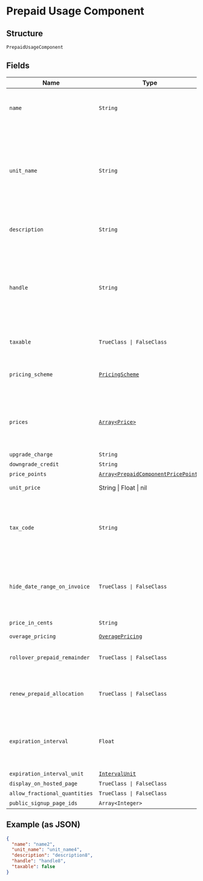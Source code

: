 
# Prepaid Usage Component

## Structure

`PrepaidUsageComponent`

## Fields

| Name | Type | Tags | Description |
|  --- | --- | --- | --- |
| `name` | `String` | Optional | A name for this component that is suitable for showing customers and displaying on billing statements, ie. "Minutes". |
| `unit_name` | `String` | Optional | The name of the unit of measurement for the component. It should be singular since it will be automatically pluralized when necessary. i.e. “message”, which may then be shown as “5 messages” on a subscription’s component line-item |
| `description` | `String` | Optional | A description for the component that will be displayed to the user on the hosted signup page. |
| `handle` | `String` | Optional | A unique identifier for your use that can be used to retrieve this component is subsequent requests.  Must start with a letter or number and may only contain lowercase letters, numbers, or the characters '.', ':', '-', or '_'.<br>**Constraints**: *Pattern*: `^[a-z0-9][a-z0-9\-_:.]*$` |
| `taxable` | `TrueClass \| FalseClass` | Optional | Boolean flag describing whether a component is taxable or not. |
| `pricing_scheme` | [`PricingScheme`](../../doc/models/pricing-scheme.md) | Optional | The identifier for the pricing scheme. See [Product Components](https://help.chargify.com/products/product-components.html) for an overview of pricing schemes. |
| `prices` | [`Array<Price>`](../../doc/models/price.md) | Optional | (Not required for ‘per_unit’ pricing schemes) One or more price brackets. See [Price Bracket Rules](https://chargify.zendesk.com/hc/en-us/articles/4407755865883#general-price-bracket-rules) for an overview of how price brackets work for different pricing schemes. |
| `upgrade_charge` | `String` | Optional | - |
| `downgrade_credit` | `String` | Optional | - |
| `price_points` | [`Array<PrepaidComponentPricePoint>`](../../doc/models/prepaid-component-price-point.md) | Optional | - |
| `unit_price` | String \| Float \| nil | Optional | This is a container for one-of cases. |
| `tax_code` | `String` | Optional | A string representing the tax code related to the component type. This is especially important when using the Avalara service to tax based on locale. This attribute has a max length of 10 characters. |
| `hide_date_range_on_invoice` | `TrueClass \| FalseClass` | Optional | (Only available on Relationship Invoicing sites) Boolean flag describing if the service date range should show for the component on generated invoices. |
| `price_in_cents` | `String` | Optional | deprecated May 2011 - use unit_price instead |
| `overage_pricing` | [`OveragePricing`](../../doc/models/overage-pricing.md) | Optional | - |
| `rollover_prepaid_remainder` | `TrueClass \| FalseClass` | Optional | Boolean which controls whether or not remaining units should be rolled over to the next period |
| `renew_prepaid_allocation` | `TrueClass \| FalseClass` | Optional | Boolean which controls whether or not the allocated quantity should be renewed at the beginning of each period |
| `expiration_interval` | `Float` | Optional | (only for prepaid usage components where rollover_prepaid_remainder is true) The number of `expiration_interval_unit`s after which rollover amounts should expire |
| `expiration_interval_unit` | [`IntervalUnit`](../../doc/models/interval-unit.md) | Optional | - |
| `display_on_hosted_page` | `TrueClass \| FalseClass` | Optional | - |
| `allow_fractional_quantities` | `TrueClass \| FalseClass` | Optional | - |
| `public_signup_page_ids` | `Array<Integer>` | Optional | - |

## Example (as JSON)

```json
{
  "name": "name2",
  "unit_name": "unit_name4",
  "description": "description8",
  "handle": "handle8",
  "taxable": false
}
```


